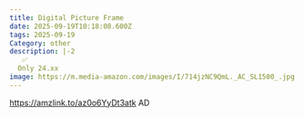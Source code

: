 ```yaml
---
title: Digital Picture Frame
date: 2025-09-19T10:18:08.600Z
tags: 2025-09-19
Category: other
description: |-2
   ✅
  Only 24.xx
image: https://m.media-amazon.com/images/I/714jzNC9QmL._AC_SL1500_.jpg
---
```

https://amzlink.to/az0o6YyDt3atk
AD